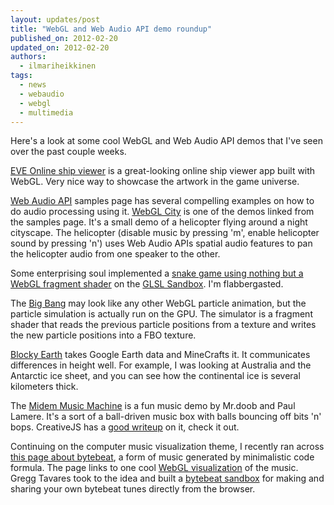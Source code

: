 ```yaml
---
layout: updates/post
title: "WebGL and Web Audio API demo roundup"
published_on: 2012-02-20
updated_on: 2012-02-20
authors:
  - ilmariheikkinen
tags:
  - news
  - webaudio
  - webgl
  - multimedia
---
```

Here's a look at some cool WebGL and Web Audio API demos that I've seen over the past couple weeks.

[EVE Online ship viewer](http://www.eveonline.com/universe/spaceships/magnate/) is a great-looking online ship viewer app built with WebGL. Very nice way to showcase the artwork in the game universe.

[Web Audio API](http://chromium.googlecode.com/svn/trunk/samples/audio/index.html)
 samples page has several compelling examples on how to do audio processing using it.  [WebGL City](http://alteredqualia.com/three/examples/webgl_city.html) is one of the demos linked from the samples page. It's a small demo of a helicopter flying around a night cityscape. The helicopter (disable music by pressing 'm', enable helicopter sound by pressing 'n') uses Web Audio APIs spatial audio features to pan the helicopter audio from one speaker to the other.

Some enterprising soul implemented a [snake game using nothing but a WebGL fragment shader](http://glsl.heroku.com/e#1544.13) on the [GLSL Sandbox](http://glsl.heroku.com/). I'm flabbergasted.

The [Big Bang](http://www.chromeexperiments.com/detail/big-bang/) may look like any other WebGL particle animation, but the particle simulation is actually run on the GPU. The simulator is a fragment shader that reads the previous particle positions from a texture and writes the new particle positions into a FBO texture.

[Blocky Earth](http://www.chromeexperiments.com/detail/blocky-earth/) takes Google Earth data and MineCrafts it. It communicates differences in height well. For example, I was looking at Australia and the Antarctic ice sheet, and you can see how the continental ice is several kilometers thick.

The [Midem Music Machine](http://static.echonest.com/MidemMusicMachine/index.html) is a fun music demo by Mr.doob and Paul Lamere. It's a sort of a ball-driven music box with balls bouncing off bits 'n' bops. CreativeJS has a [good writeup](http://creativejs.com/2012/01/hacking-music-with-javascript/) on it, check it out.

Continuing on the computer music visualization theme, I recently ran across [this page about bytebeat](http://canonical.org/~kragen/bytebeat/), a form of music generated by minimalistic code formula. The page links to one cool [WebGL visualization](http://low.fi/~visy/projects/mus3/) of the music. Gregg Tavares took to the idea and built a [bytebeat sandbox](http://games.greggman.com/game/html5-bytebeat/) for making and sharing your own bytebeat tunes directly from the browser.
